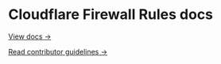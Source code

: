 # Cloudflare Firewall Rules docs
 
[View docs →](https://developers.cloudflare.com/railgun)
 
[Read contributor guidelines →](https://developers.cloudflare.com/docs-engine/contributing/content-framework)